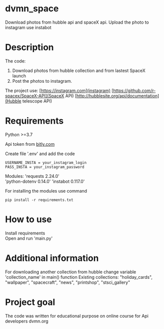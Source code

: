 # dvmn_space
Download photos from hubble api and spaceX api. Upload the photo to instagram use instabot


# Description
The code: 
1. Download photos from hubble collection and from lastest SpaceX launch
2. Post the photos to instagram.

The project use:
[https://instagram.com](instagram)
[https://github.com/r-spacex/SpaceX-API](SpaceX API)
[http://hubblesite.org/api/documentation](Hubble telescope API)


# Requirements
Python >=3.7

Api token from [bitly.com](https://dev.bitly.com/get_started.html)

Create file '.env' and add the code
```
USERNAME_INSTA = your_instagram_login
PASS_INSTA = your_instagram_password
```

Modules:
'requests 2.24.0'  
'python-dotenv 0.14.0'
'instabot 0.117.0'

For installing the modules use command
```
pip install -r requirements.txt	
```


# How to use

Install requirements  
Open and run 'main.py'


# Additional information
For downloading another collection from hubble change variable 'collection_name' in main() function
Existing collections: "holiday_cards", "wallpaper", "spacecraft", "news", "printshop", "stsci_gallery"

# Project goal

The code was written for educational purpose on online course for Api developers dvmn.org


